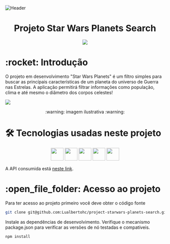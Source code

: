 <div>
<img align="center" alt="Header" src="https://64.media.tumblr.com/bedffd9db1904346323895df5c03fedd/5b2bf8aa2e8676b0-5d/s1280x1920/adfb091650defe944bc0bec9d8ddfe7338021810.gif" />
</div>

<h1 align="center"> Projeto Star Wars Planets Search </h1>

<p align="center">
<img src="http://img.shields.io/static/v1?label=STATUS&message=EM%20DESENVOLVIMENTO&color=GREEN&style=for-the-badge"/>
</p>

<h1> :rocket: Introdução </h1>

<p>
O projeto em desenvolvimento "Star Wars Planets" é um filtro simples para buscar as princípais características de um planeta do universo de Guerra nas Estrelas. A aplicação permitirá filtrar informações como população, clima e até mesmo o diâmetro dos corpos celestes! 
</p>

<div>
<img src="https://github.com/tryber/sd-024-b-project-starwars-planets-search/raw/master/req-3.gif" />
</div>

<p align="center"> :warning: imagem ilustrativa :warning: </p>

<h1>🛠 Tecnologias usadas neste projeto</h1>

<p align="center">
<img src="https://img.shields.io/badge/javascript-%23323330.svg?style=for-the-badge&logo=javascript&logoColor=%23F7DF1E" height=40/>
<img src="https://img.shields.io/badge/-HTML5-E34F26?style=for-the-badge&logo=HTML5&logoColor=%23F7DF1E" height=40/>
<img src="https://img.shields.io/badge/-CSS3-1572B6?style=for-the-badge&logo=CSS3&logoColor=%23F7DF1E" height=40/>
<img src="https://img.shields.io/badge/jest-%23F24E1E.svg?style=for-the-badge&logo=jest&logoColor=white" height=40/>
<img src="https://img.shields.io/badge/react-%2320232a.svg?style=for-the-badge&logo=react&logoColor=%2361DAFB" height=40/>
</p>

<p>A API consumida está <a href="https://swapi.dev/api/planets" target="_blank">neste link</a>.

<h1> :open_file_folder: Acesso ao projeto</h1>

<p>
Para ter acesso ao projeto primeiro você deve obter o código fonte
</p>

```sh
git clone git@github.com:Lualbertohc/project-starwars-planets-search.git
```

<p>
Instale as dependências de desenvolvimento. Verifique o mecanismo package.json para verificar as versões de nó testadas e compatíveis.
</p>

```sh
npm install
```

